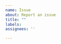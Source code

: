 ```yaml
---
name: Issue
about: Report an issue
title: ""
labels:
assignees: ''

---
```

<!--
INSTRUCTIONS
============

Please read these instructions before submitting your issue.

If this is the first time you interact on this project, welcome to the community!
In this case, please give a bit of information on how you are using litgen (which project, how long you have been using it, etc.).

Please check existing issues and discussions for similar reports before submitting a new one.


Describe the issue
------------------
Provide a clear and concise description of what the issue is. Include logs or code snippets if necessary. Also, please make sure that your issue's title reflects this concise description.

Version & Platform
------------------
Mention
- the version of litgen you are using (e.g., a version number or commit hash and/or date)
- the type of bindings you are using: nanobind or pybind11

Minimal reproducible example
----------------------------
Please, please do try to provide a minimal reproducible example that reproduces the issue.

For example, you can use the following code block:

```python
import litgen

code = """
    void foo(); // include your own C++ code here (make it short)
"""

options = litgen.LitgenOptions()
# Customize options if needed

generated_code = litgen.generate_code(options, code)

print(generated_code.pydef_code)  # or generated_code.stub_code
```

Explain how the generated code should look, and how it actually looks.

-->
